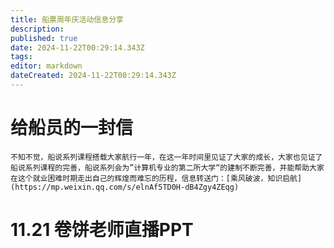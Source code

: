 ```yaml
---
title: 船票周年庆活动信息分享
description: 
published: true
date: 2024-11-22T00:29:14.343Z
tags: 
editor: markdown
dateCreated: 2024-11-22T00:29:14.343Z
---
```


# 给船员的一封信

    不知不觉，船说系列课程搭载大家航行一年，在这一年时间里见证了大家的成长，大家也见证了船说系列课程的完善，船说系列会为”计算机专业的第二所大学“的建制不断完善，并能帮助大家在这个就业困难时期走出自己的辉煌而难忘的历程，信息转送门：[乘风破波，知识启航](https://mp.weixin.qq.com/s/elnAf5TD0H-dB4Zgy4ZEqg)

# 11.21 卷饼老师直播PPT
